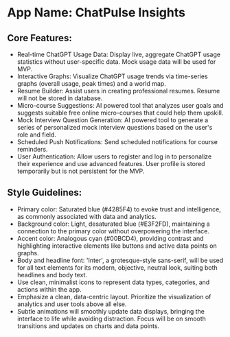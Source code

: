 # **App Name**: ChatPulse Insights

## Core Features:

- Real-time ChatGPT Usage Data: Display live, aggregate ChatGPT usage statistics without user-specific data. Mock usage data will be used for MVP.
- Interactive Graphs: Visualize ChatGPT usage trends via time-series graphs (overall usage, peak times) and a world map.
- Resume Builder: Assist users in creating professional resumes. Resume will not be stored in database.
- Micro-course Suggestions: AI powered tool that analyzes user goals and suggests suitable free online micro-courses that could help them upskill.
- Mock Interview Question Generation: AI powered tool to generate a series of personalized mock interview questions based on the user's role and field.
- Scheduled Push Notifications: Send scheduled notifications for course reminders.
- User Authentication: Allow users to register and log in to personalize their experience and use advanced features. User profile is stored temporarily but is not persistent for the MVP.

## Style Guidelines:

- Primary color: Saturated blue (#4285F4) to evoke trust and intelligence, as commonly associated with data and analytics.
- Background color: Light, desaturated blue (#E3F2FD), maintaining a connection to the primary color without overpowering the interface.
- Accent color: Analogous cyan (#00BCD4), providing contrast and highlighting interactive elements like buttons and active data points on graphs.
- Body and headline font: 'Inter', a grotesque-style sans-serif, will be used for all text elements for its modern, objective, neutral look, suiting both headlines and body text.
- Use clean, minimalist icons to represent data types, categories, and actions within the app.
- Emphasize a clean, data-centric layout. Prioritize the visualization of analytics and user tools above all else.
- Subtle animations will smoothly update data displays, bringing the interface to life while avoiding distraction. Focus will be on smooth transitions and updates on charts and data points.